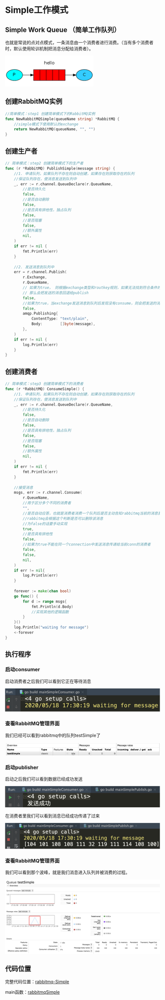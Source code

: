 # Simple工作模式

## Simple Work Queue （简单工作队列）

也就是常说的点对点模式，一条消息由一个消费者进行消费。（当有多个消费者时，默认使用轮训机制把消息分配给消费者）。

![](../../../../.gitbook/assets/image%20%2869%29.png)

## 创建RabbitMQ实例

```go
//简单模式：step1 创建简单模式下的RabbitMQ实例
func NewRabbitMQSimple(queueName string) *RabbitMQ {
	//simple模式下使用默认的exchange
	return NewRabbitMQ(queueName, "", "")
}
```

## 创建生产者

```go
// 简单模式：step2 创建简单模式下的生产者
func (r *RabbitMQ) PublishSimple(message string) {
	//1. 申请队列，如果队列不存在则自动创建，如果存在则获取存在的队列
	//保证队列存在，使消息发送到队列中
	_, err := r.channel.QueueDeclare(r.QueueName,
		//是否持久化
		false,
		//是否自动删除
		false,
		//是否具有排他性，独占队列
		false,
		//是否阻塞
		false,
		//额外属性
		nil,
	)
	if err != nil {
		fmt.Println(err)
	}

	//2. 发送消息到队列中
	err = r.channel.Publish(
		r.Exchange,
		r.QueueName,
		// 如果为true， 则根据exchange类型和routkey规则，如果无法找到符合条件的队列
		// 那么会把发送的消息回退给publish
		false,
		//如果为true，当exchange发送消息到队列后发现没有consume，则会把发送的消息返回给发送者
		false,
		amqp.Publishing{
			ContentType: "text/plain",
			Body:        []byte(message),
		},
	)
	if err != nil {
		log.Println(err)
	}
}
```

## 创建消费者

```go
// 简单模式：step3 创建简单模式下的消费者
func (r *RabbitMQ) ConsumeSimple() {
	//1. 申请队列，如果队列不存在则自动创建，如果存在则获取存在的队列
	//保证队列存在，使消息发送到队列中
	_, err := r.channel.QueueDeclare(r.QueueName,
		//是否持久化
		false,
		//是否自动删除
		false,
		//是否具有排他性，独占队列
		false,
		//是否阻塞
		false,
		//额外属性
		nil,
	)
	if err != nil {
		fmt.Println(err)
	}

	//接受消息
	msgs, err := r.channel.Consume(
		r.QueueName,
		//用于区分多个不同的消费者
		"",
		//是否自动应答，也就是消费者消费一个队列后是否主动告知rabbitmq当前的消息我已经消费完
		//rabbitmq会根据这个判断是否可以删除该消息
		//为false的话要手动实现
		true,
		//是否具有排他性
		false,
		//如果为true不能在同一个connection中发送消息传递给当前conn的消费者
		false,
		false,
		nil,
	)
	if err != nil{
		log.Println(err)
	}

	forever := make(chan bool)
	go func() {
		for d := range msgs{
			fmt.Println(d.Body)
			//实现其他的逻辑函数
		}
	}()
	log.Println("waiting for message")
	<-forever
}
```

## 执行程序

### 启动consumer

启动消费者之后我们可以看到它正在等待消息

![](../../../../.gitbook/assets/image%20%288%29.png)

### 查看RabbitMQ管理界面

我们已经可以看到rabbitmq中的队列testSimple了

![](../../../../.gitbook/assets/image%20%281%29.png)

### 启动publisher

启动之后我们可以看到数据已经成功发送

![](../../../../.gitbook/assets/image%20%2822%29.png)

在消费者里我们可以看到消息已经成功传递了过来

![](../../../../.gitbook/assets/image%20%2816%29.png)

### 查看RabbitMQ管理界面

我们可以看到那个波峰，就是我们消息进入队列并被消费的过程。

![](../../../../.gitbook/assets/image%20%2832%29.png)

## 代码位置

完整代码位置：[rabbitmq-Simple](https://github.com/Knowledge-Precipitation-Tribe/Distributed-and-Microservices/blob/master/rabbitmq-code/common/rabbitmq-Simple.go)

main函数：[rabbitmqSimple](https://github.com/Knowledge-Precipitation-Tribe/Distributed-and-Microservices/tree/master/rabbitmq-code/rabbitmqSimple)

